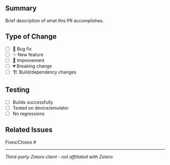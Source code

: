 ## Summary
Brief description of what this PR accomplishes.

## Type of Change
- [ ] 🐛 Bug fix
- [ ] ✨ New feature  
- [ ] 🔧 Improvement
- [ ] 💔 Breaking change
- [ ] 🏗️ Build/dependency changes

## Testing
- [ ] Builds successfully
- [ ] Tested on device/emulator
- [ ] No regressions

## Related Issues
Fixes/Closes #

---
*Third-party Zotero client - not affiliated with Zotero*